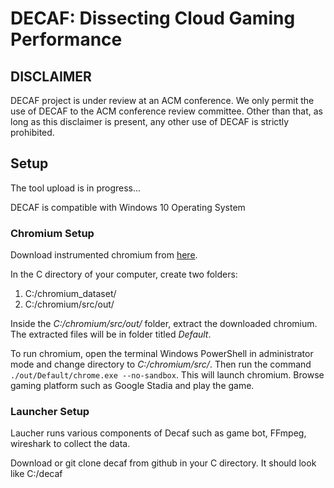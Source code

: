 # DECAF: Dissecting Cloud Gaming Performance

## DISCLAIMER

DECAF project is under review at an ACM conference. We only permit the use of DECAF to the ACM conference review committee. Other than that, as long as this disclaimer is present, any other use of DECAF is strictly prohibited.  

## Setup
The tool upload is in progress...

DECAF is compatible with Windows 10 Operating System

### Chromium Setup
Download instrumented chromium from [here](https://drive.google.com/drive/folders/1kpajCHs6q7MhnPUkV23V8aOO2_cyaoPB?usp=sharing).

In the C directory of your computer, create two folders:
1) C:/chromium_dataset/
2) C:/chromium/src/out/


Inside the _C:/chromium/src/out/_ folder, extract the downloaded chromium. The extracted files will be in folder titled _Default_.

To run chromium,  open the terminal Windows PowerShell in administrator mode and change directory to _C:/chromium/src/_. Then run the command `./out/Default/chrome.exe --no-sandbox`. This will launch chromium. Browse gaming platform such as Google Stadia and play the game.

### Launcher Setup
Laucher runs various components of Decaf such as game bot, FFmpeg, wireshark to collect the data.

Download or git clone decaf from github in your C directory. It should look like C:/decaf






